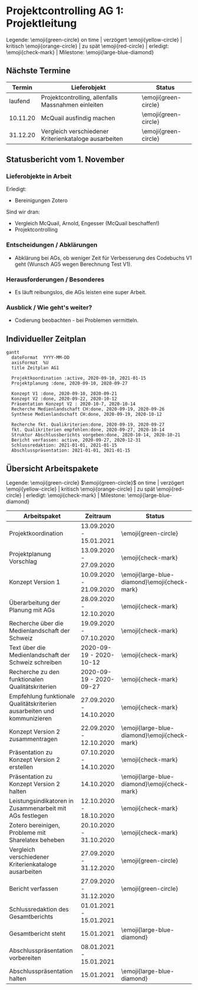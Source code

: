 # Projektcontrolling AG 1: Projektleitung


Legende: \emoji{green-circle} on time | verzögert \emoji{yellow-circle} | kritisch \emoji{orange-circle} | zu spät \emoji{red-circle} | erledigt: \emoji{check-mark} | Milestone: \emoji{large-blue-diamond}

## Nächste Termine
<!-- erledigte Zeilen  hier einfügen 
| Termin | Lieferobjekt | Status |
| -------- | -------- | -------- | 
| Mo, 12.10. |Konzept V2 erstellen |\emoji{check-mark}| 
|Mo, 12.10.| \emoji{large-blue-diamond} Konzeptabgabe|\emoji{check-mark}|
|Mi, 14.10.2020| Präsentation erstellen |\emoji{check-mark}|
|Mi, 14.10.2020| \emoji{large-blue-diamond} MS Präsentation gehalten |\emoji{check-mark}|
|So, 18.10.2020 | Leistungsindikatoren in Zusammenarbeit mit AGs festlegen | \emoji{check-mark} |
|Sa, 31.10.2020 | Bereinigung Zotero | \emoji{check-mark} |
--> 

| Termin | Lieferobjekt | Status |
| -------- | -------- | -------- | 
|laufend | Projektcontrolling, allenfalls Massnahmen einleiten |\emoji{green-circle}|
|10.11.20 | McQuail ausfindig machen |\emoji{green-circle}|
|31.12.20 | Vergleich verschiedener Kriterienkataloge ausarbeiten |\emoji{green-circle}|



<!--  
## Statusbericht vom 18. Oktober
### Lieferobjekte in Arbeit

Erledigt: 
* Vorgaben Struktur Bericht
* Leistungsindikatoren Empfehlung

Sind wir dran: 
* Zotero bereinigen
* Vergleich McQuail, Arnold, Engesser
* Projektcontrolling

### Entscheidungen / Abklärungen
Fragen zu Leistungsindikatoren und Analyseeinheiten, auf Konzepte verwiesen. 
### Herausforderungen / Besonderes
Schwierig: Abgabe Codebuch von AG2, im Auge behalten
### Ausblick / Wie geht's weiter?
Massnahmen, falls Codebuch-Teile verspätet (Fertigstellung in Gefahr?)
-->

## Statusbericht vom 1. November
<!-- Was zu erledigen war. Wo ihr dran seid -->

<!-- falls Tabellen benötigt werden
| Column 1 | Column 2 | Column 3 |
| -------- | -------- | -------- |
| Text     | Text     | Text     |

-->

### Lieferobjekte in Arbeit

Erledigt: 
* Bereinigungen Zotero

Sind wir dran: 
* Vergleich McQuail, Arnold, Engesser (McQuail beschaffen!)
* Projektcontrolling

### Entscheidungen / Abklärungen
<!-- Was war zu entscheiden / abzuklären, mit wem.  -->
* Abklärung bei AGs, ob weniger Zeit für Verbesserung des Codebuchs V1 geht (Wunsch AG5 wegen Berechnung Test V1). 

### Herausforderungen / Besonderes
<!-- speziell Erwähnenswertes | Abhängigkeiten von anderen AGs-->
* Es läuft reibungslos, die AGs leisten eine super Arbeit.

### Ausblick / Wie geht's weiter?
<!-- Was kommt als nächstes? | kommende Arbeitspakete -->
* Codierung beobachten - bei Problemen vermitteln.


## Individueller Zeitplan
<!-- Dieses GANTT haben wir mit [mermaid](https://pad.gwdg.de/features?both#Mermaid) erstellt.-->
```mermaid
gantt
  dateFormat  YYYY-MM-DD
  axisFormat  %U
  title Zeitplan AG1
  
  Projektkoordination :active, 2020-09-10, 2021-01-15
  Projektplanung :done, 2020-09-10, 2020-09-27

  Konzept V1 :done, 2020-09-10, 2020-09-21
  Konzept V2 :done, 2020-09-22, 2020-10-12
  Präsentation Konzept V2 : 2020-10-7, 2020-10-14
  Recherche Medienlandschaft CH:done, 2020-09-19, 2020-09-26
  Synthese Medienlandschaft CH:done, 2020-09-19, 2020-10-12
  
  Recherche fkt. Qualikriterien:done, 2020-09-19, 2020-09-27
  fkt. Qualikriterien empfehlen:done, 2020-09-27, 2020-10-14
  Struktur Abschlussberichts vorgeben:done, 2020-10-14, 2020-10-21
  Bericht verfassen: active, 2020-09-27, 2020-12-31
  Schlussredaktion: 2021-01-01, 2021-01-15
  Abschlusspräsentation: 2021-01-01, 2021-01-15
```


## Übersicht Arbeitspakete
<!-- erledigte Zeilen löschen oder abhaken: \emoji{check-mark} -->

Legende: \emoji{green-circle}  $\emoji{green-circle}$ on time | verzögert \emoji{yellow-circle} | kritisch \emoji{orange-circle} | zu spät \emoji{red-circle} | erledigt: \emoji{check-mark} | Milestone: \emoji{large-blue-diamond}


| Arbeitspaket | Zeitraum | Status |
| ------------ | ----------- | ----- |
| Projektkoordination | 13.09.2020 - 15.01.2021 |\emoji{green-circle}|
| Projektplanung Vorschlag | 13.09.2020 - 27.09.2020 |\emoji{check-mark} |
| Konzept Version 1 | 10.09.2020 - 21.09.2020 |\emoji{large-blue-diamond}\emoji{check-mark} |
| Überarbeitung der Planung mit AGs | 28.09.2020 - 12.10.2020 |\emoji{check-mark} |
| Recherche über die Medienlandschaft der Schweiz | 19.09.2020 - 07.10.2020 | \emoji{check-mark} |
| Text über die Medienlandschaft der Schweiz schreiben | 2020-09-19 - 2020-10-12|\emoji{check-mark} |
| Recherche zu den funktionalen Qualitätskriterien | 2020-09-19 - 2020-09-27| \emoji{check-mark} |
| Empfehlung funktionale Qualitätskriterien ausarbeiten und kommunizieren | 27.09.2020 - 14.10.2020 | \emoji{check-mark} |
| Konzept Version 2 zusammentragen | 22.09.2020 - 12.10.2020 | \emoji{large-blue-diamond}\emoji{check-mark} |
| Präsentation zu Konzept Version 2 erstellen | 07.10.2020 - 14.10.2020 | \emoji{check-mark}|
| Präsentation zu Konzept Version 2 halten | 14.10.2020 | \emoji{large-blue-diamond}\emoji{check-mark}|
| Leistungsindikatoren in Zusammenarbeit mit AGs festlegen | 12.10.2020 - 18.10.2020 |\emoji{check-mark}|
| Zotero bereinigen, Probleme mit Sharelatex beheben | 20.10.2020 - 31.10.2020 | \emoji{check-mark} |
| Vergleich verschiedener Kriterienkataloge ausarbeiten | 27.09.2020 - 31.12.2020 | \emoji{green-circle} |
| Bericht verfassen | 27.09.2020 - 31.12.2020 | \emoji{green-circle}
| Schlussredaktion des Gesamtberichts | 01.01.2021 - 15.01.2021 | 
| Gesamtbericht steht | 15.01.2021 | \emoji{large-blue-diamond}
| Abschlusspräsentation vorbereiten | 08.01.2021 - 15.01.2021 |
| Abschlusspräsentation halten | 15.01.2021 |\emoji{large-blue-diamond}
